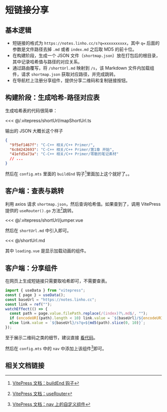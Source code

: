 # 短链接分享

## 基本逻辑

- 短链接的格式为 `https://notes.linho.cc/s?q=xxxxxxxxxx`，其中 `q=` 后面的参数是文件路径去掉 `.md` 或者 `index.md` 之后取 MD5 的前十位。
- 在构建阶段，生成一个 JSON 文件（`shortmap.json`）放在打包后的根目录，其中记录哈希值与路径的对应关系。
- 通过路由覆写，将 `/shortUrl.md` 映射到 `/s`，该 Markdown 文件内加载组件，请求 `shortmap.json` 获取对应路径，并完成跳转。
- 在导航栏上注册分享组件，提供分享二维码和复制链接按钮。

## 构建阶段：生成哈希-路径对应表

生成哈希表的代码很简单：

<<< @/.vitepress/shortUrl/mapShortUrl.ts

输出的 JSON 大概长这个样子

```json
{
  "9f5ef1467f": "C-C++ 相关/C++ Primer/",
  "6c84242693": "C-C++ 相关/C++ Primer/第1章 开始",
  "41efd5a73a": "C-C++ 相关/C++ Primer/零散的笔记素材"
  // ...
}
```

然后在 `config.mts` 里面的 `buildEnd` 钩子[^1]里面加上这个就好了。。

## 客户端：查表与跳转

利用 axios 请求 `shortmap.json`，然后查询哈希值。如果查到了，调用 VitePress 提供的 `useRouter().go` 方法[^2]跳转。

<<< @/.vitepress/shortUrl/jumper.vue

然后在 `shortUrl.md` 中引入即可。

<<< @/shortUrl.md

其中 `loading.vue` 是显示加载动画的组件。

## 客户端：分享组件

在网页上生成短链接只需要取哈希即可，不需要查表。

```ts
import { useData } from "vitepress";
const { page } = useData();
const baseUrl = "https://notes.linho.cc";
const link = ref("");
watchEffect(() => {
  const path = page.value.filePath.replace(/(index)?\.md$/, "");
  if (encodeURI(path).length < 10) link.value = `${baseUrl}/${encodeURI(path)}`;
  else link.value = `${baseUrl}/s?q=${md5(path).slice(0, 10)}`;
});
```

至于展示二维码之类的细节，建议直接 [看代码](https://github.com/Linho1219/LinhoNotes/blob/main/.vitepress/shortUrl/share.vue)。

然后在 `config.mts` 中的 `nav` 中添加上该组件[^3]即可。

## 相关文档链接

[^1]: [VitePress 文档：buildEnd 钩子](https://vitepress.dev/zh/reference/site-config#buildend)
[^2]: [VitePress 文档：useRouter](https://vitepress.dev/zh/reference/runtime-api#userouter)
[^3]: [VitePress 文档：nav 上的自定义组件](https://vitepress.dev/zh/reference/default-theme-nav#自定义组件)
